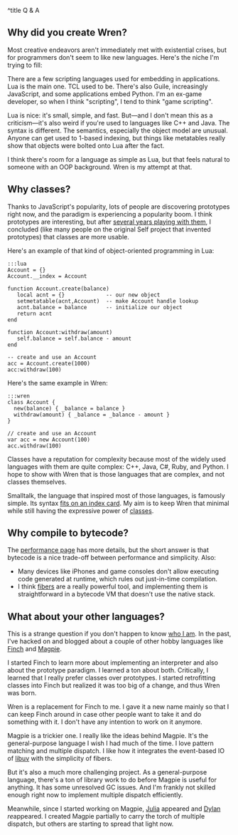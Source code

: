 ^title Q & A

## Why did you create Wren?

Most creative endeavors aren't immediately met with existential crises, but for programmers don't seem to like new languages. Here's the niche I'm trying to fill:

There are a few scripting languages used for embedding in applications. Lua is the main one. TCL used to be. There's also Guile, increasingly JavaScript, and some applications embed Python. I'm an ex-game developer, so when I think "scripting", I tend to think "game scripting".

Lua is nice: it's small, simple, and fast. But&mdash;and I don't mean this as a criticism&mdash;it's also weird if you're used to languages like C++ and Java. The syntax is different. The semantics, especially the object model are unusual. Anyone can get used to 1-based indexing, but things like metatables really show that objects were bolted onto Lua after the fact.

I think there's room for a language as simple as Lua, but that feels natural to someone with an OOP background. Wren is my attempt at that.

## Why classes?

Thanks to JavaScript's popularity, lots of people are discovering prototypes right now, and the paradigm is experiencing a popularity boom. I think prototypes are interesting, but after [several years playing with them](https://github.com/munificent/finch), I concluded (like many people on the original Self project that invented prototypes) that classes are more usable.

Here's an example of that kind of object-oriented programming in Lua:

    :::lua
    Account = {}
    Account.__index = Account

    function Account.create(balance)
       local acnt = {}             -- our new object
       setmetatable(acnt,Account)  -- make Account handle lookup
       acnt.balance = balance      -- initialize our object
       return acnt
    end

    function Account:withdraw(amount)
       self.balance = self.balance - amount
    end

    -- create and use an Account
    acc = Account.create(1000)
    acc:withdraw(100)

Here's the same example in Wren:

    :::wren
    class Account {
      new(balance) { _balance = balance }
      withdraw(amount) { _balance = _balance - amount }
    }

    // create and use an Account
    var acc = new Account(100)
    acc.withdraw(100)

Classes have a reputation for complexity because most of the widely used languages with them are quite complex: C++, Java, C#, Ruby, and Python. I hope to show with Wren that is those languages that are complex, and not classes themselves.

Smalltalk, the language that inspired most of those languages, is famously simple. Its syntax [fits on an index card](http://www.jarober.com/blog/blogView?showComments=true&title=Readability+is+Key&entry=3506312690). My aim is to keep Wren that minimal while still having the expressive power of [classes](classes.html).

## Why compile to bytecode?

The [performance page](performance.html) has more details, but the short answer is that bytecode is a nice trade-off between performance and simplicity. Also:

 *  Many devices like iPhones and game consoles don't allow executing code generated at runtime, which rules out just-in-time compilation.
 *  I think [fibers](fibers.html) are a really powerful tool, and implementing them is straightforward in a bytecode VM that doesn't use the native stack.

## What about your other languages?

This is a strange question if you don't happen to know [who I am](http://journal.stuffwithstuff.com/). In the past, I've hacked on and blogged about a couple of other hobby languages like [Finch](http://finch.stuffwithstuff.com/) and [Magpie](http://magpie-lang.org/).

I started Finch to learn more about implementing an interpreter and also about the prototype paradigm. I learned a ton about both. Critically, I learned that I really prefer classes over prototypes. I started retrofitting classes into Finch but realized it was too big of a change, and thus Wren was born.

Wren is a replacement for Finch to me. I gave it a new name mainly so that I can keep Finch around in case other people want to take it and do something with it. I don't have any intention to work on it anymore.

Magpie is a trickier one. I really like the ideas behind Magpie. It's the general-purpose language I wish I had much of the time. I love pattern matching and multiple dispatch. I like how it integrates the event-based IO of [libuv](https://github.com/joyent/libuv) with the simplicity of fibers.

But it's also a much more challenging project. As a general-purpose language, there's a ton of library work to do before Magpie is useful for anything. It has some unresolved GC issues. And I'm frankly not skilled enough right now to implement multiple dispatch efficiently.

Meanwhile, since I started working on Magpie, [Julia](http://julialang.org/) appeared and [Dylan](http://opendylan.org/) *re*appeared. I created Magpie partially to carry the torch of multiple dispatch, but others are starting to spread that light now.
